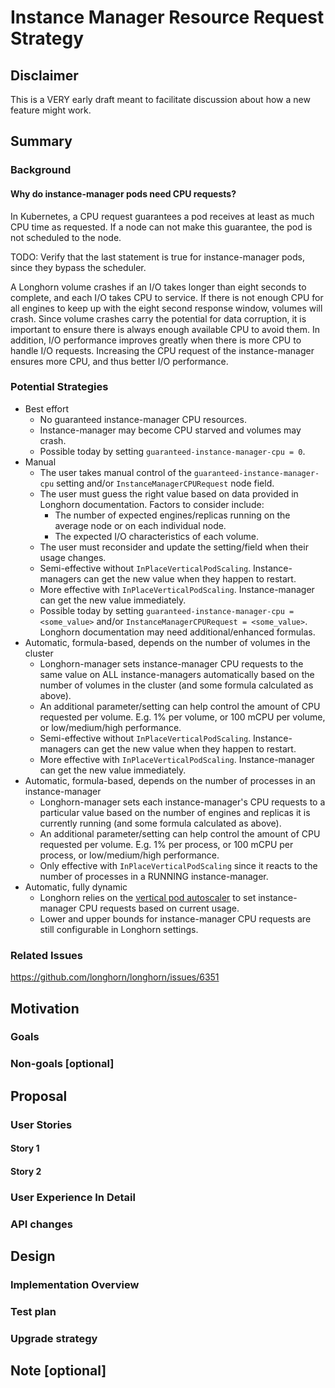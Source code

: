 # Instance Manager Resource Request Strategy

## Disclaimer

This is a VERY early draft meant to facilitate discussion about how a new feature might work.

## Summary

### Background

#### Why do instance-manager pods need CPU requests?

In Kubernetes, a CPU request guarantees a pod receives at least as much CPU time as requested. If a node can not
make this guarantee, the pod is not scheduled to the node.

TODO: Verify that the last statement is true for instance-manager pods, since they bypass the scheduler.

A Longhorn volume crashes if an I/O takes longer than eight seconds to complete, and each I/O takes CPU to service. If
there is not enough CPU for all engines to keep up with the eight second response window, volumes will crash. Since
volume crashes carry the potential for data corruption, it is important to ensure there is always enough available CPU
to avoid them. In addition, I/O performance improves greatly when there is more CPU to handle I/O requests. Increasing
the CPU request of the instance-manager ensures more CPU, and thus better I/O performance.

### Potential Strategies

- Best effort
  - No guaranteed instance-manager CPU resources.
  - Instance-manager may become CPU starved and volumes may crash.
  - Possible today by setting `guaranteed-instance-manager-cpu = 0`.
- Manual
  - The user takes manual control of the `guaranteed-instance-manager-cpu` setting and/or `InstanceManagerCPURequest`
    node field.
  - The user must guess the right value based on data provided in Longhorn documentation. Factors to consider include:
    - The number of expected engines/replicas running on the average node or on each individual node.
    - The expected I/O characteristics of each volume.
  - The user must reconsider and update the setting/field when their usage changes.
  - Semi-effective without `InPlaceVerticalPodScaling`. Instance-managers can get the new value when they happen to
    restart.
  - More effective with `InPlaceVerticalPodScaling`. Instance-manager can get the new value immediately.
  - Possible today by setting `guaranteed-instance-manager-cpu = <some_value>` and/or
    `InstanceManagerCPURequest = <some_value>`. Longhorn documentation may need additional/enhanced formulas.
- Automatic, formula-based, depends on the number of volumes in the cluster
  - Longhorn-manager sets instance-manager CPU requests to the same value on ALL instance-managers automatically based
    on the number of volumes in the cluster (and some formula calculated as above).
  - An additional parameter/setting can help control the amount of CPU requested per volume. E.g. 1% per volume, or 100
    mCPU per volume, or low/medium/high performance.
  - Semi-effective without `InPlaceVerticalPodScaling`. Instance-managers can get the new value when they happen to
    restart.
  - More effective with `InPlaceVerticalPodScaling`. Instance-manager can get the new value immediately.
- Automatic, formula-based, depends on the number of processes in an instance-manager
  - Longhorn-manager sets each instance-manager's CPU requests to a particular value based on the number of engines and
    replicas it is currently running (and some formula calculated as above).
  - An additional parameter/setting can help control the amount of CPU requested per volume. E.g. 1% per process, or 100
    mCPU per process, or low/medium/high performance.
  - Only effective with `InPlaceVerticalPodScaling` since it reacts to the number of processes in a RUNNING
    instance-manager.
- Automatic, fully dynamic
  - Longhorn relies on the [vertical pod
    autoscaler](https://github.com/kubernetes/autoscaler/tree/master/vertical-pod-autoscaler) to set instance-manager
    CPU requests based on current usage.
  - Lower and upper bounds for instance-manager CPU requests are still configurable in Longhorn settings.

### Related Issues

https://github.com/longhorn/longhorn/issues/6351

## Motivation

### Goals

### Non-goals [optional]

## Proposal

### User Stories

#### Story 1

#### Story 2

### User Experience In Detail

### API changes

## Design

### Implementation Overview

### Test plan

### Upgrade strategy

## Note [optional]
